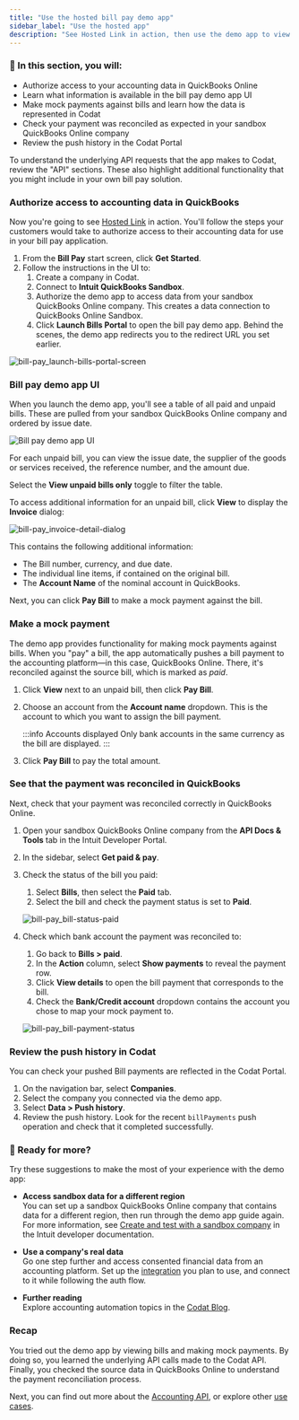 ```yaml
---
title: "Use the hosted bill pay demo app"
sidebar_label: "Use the hosted app"
description: "See Hosted Link in action, then use the demo app to view bills and make mock payments. See how payments are reconciled in QuickBooks to close the loop."
---
```


### 🚀 In this section, you will:

- Authorize access to your accounting data in QuickBooks Online
- Learn what information is available in the bill pay demo app UI
- Make mock payments against bills and learn how the data is represented in Codat
- Check your payment was reconciled as expected in your sandbox QuickBooks Online company
- Review the push history in the Codat Portal

To understand the underlying API requests that the app makes to Codat, review the "API" sections. These also highlight additional functionality that you might include in your own bill pay solution.

### Authorize access to accounting data in QuickBooks

Now you're going to see [Hosted Link](/auth-flow/authorize-hosted-link) in action. You'll follow the steps your customers would take to authorize access to their accounting data for use in your bill pay application.

1. From the **Bill Pay** start screen, click **Get Started**.
2. Follow the instructions in the UI to:
   1. Create a company in Codat.
   2. Connect to **Intuit QuickBooks Sandbox**. 
   3. Authorize the demo app to access data from your sandbox QuickBooks Online company. This creates a data connection to QuickBooks Online Sandbox.
   4. Click **Launch Bills Portal** to open the bill pay demo app. Behind the scenes, the demo app redirects you to the redirect URL you set earlier.

![bill-pay_launch-bills-portal-screen](/img/use-cases/bill-pay/bill-pay_launch-bills-portal-screen.png)

### Bill pay demo app UI

When you launch the demo app, you'll see a table of all paid and unpaid bills. These are pulled from your sandbox QuickBooks Online company and ordered by issue date. 

![Bill pay demo app UI](/img/use-cases/bill-pay/bill-pay_demo-bill-interface.png "The Bill pay demo app UI.")

For each unpaid bill, you can view the issue date, the supplier of the goods or services received, the reference number, and the amount due.

Select the **View unpaid bills only** toggle to filter the table.

To access additional information for an unpaid bill, click **View** to display the **Invoice** dialog:

![bill-pay_invoice-detail-dialog](/img/use-cases/bill-pay/bill-pay_invoice-detail-dialog.png "The Invoice dialog shows additional information about an unpaid bill.")

This contains the following additional information:

- The Bill number, currency, and due date.
- The individual line items, if contained on the original bill.
- The **Account Name** of the nominal account in QuickBooks.

Next, you can click **Pay Bill** to make a mock payment against the bill.

### Make a mock payment

The demo app provides functionality for making mock payments against bills. When you "pay" a bill, the app automatically pushes a bill payment to the accounting platform&mdash;in this case, QuickBooks Online. There, it's reconciled against the source bill, which is marked as *paid*.

1. Click **View** next to an unpaid bill, then click **Pay Bill**.

2. Choose an account from the **Account name** dropdown. This is the account to which you want to assign the bill payment.
   
   :::info Accounts displayed
   Only bank accounts in the same currency as the bill are displayed.
   :::
   
3. Click **Pay Bill** to pay the total amount.

### See that the payment was reconciled in QuickBooks

Next, check that your payment was reconciled correctly in QuickBooks Online.

1. Open your sandbox QuickBooks Online company from the **API Docs & Tools** tab in the Intuit Developer Portal.
2. In the sidebar, select **Get paid & pay**.
3. Check the status of the bill you paid:
   1. Select **Bills**, then select the **Paid** tab.
   2. Select the bill and check the payment status is set to **Paid**.
   
   ![bill-pay_bill-status-paid](/img/use-cases/bill-pay/bill-pay_qbo-sandbox-company-bill-status-of-paid.png "A bill in QBO with a status of PAID.")

4. Check which bank account the payment was reconciled to:
   1. Go back to **Bills > paid**.
   2. In the **Action** column, select **Show payments** to reveal the payment row.
   3. Click **View details** to open the bill payment that corresponds to the bill.
   4. Check the **Bank/Credit account** dropdown contains the account you chose to map your mock payment to. 
   
   ![bill-pay_bill-payment-status](/img/use-cases/bill-pay/bill-pay_bill-payment-mapping-account.png "A bill payment in QBO showing the Checking account in the Bank/Credit account dropdown.")

### Review the push history in Codat

You can check your pushed Bill payments are reflected in the Codat Portal.

1. On the navigation bar, select **Companies**.
2. Select the company you connected via the demo app.
3. Select **Data > Push history**.
4. Review the push history. Look for the recent  `billPayments` push operation and check that it completed successfully.

### 💪 Ready for more?

Try these suggestions to make the most of your experience with the demo app:

- **Access sandbox data for a different region**  
  You can set up a sandbox QuickBooks Online company that contains data for a different region, then run through the demo app guide again. For more information, see [Create and test with a sandbox company](https://developer.intuit.com/app/developer/qbo/docs/develop/sandboxes/manage-your-sandboxes) in the Intuit developer documentation.
  
- **Use a company's real data**  
  Go one step further and access consented financial data from an accounting platform. Set up the [integration](/integrations/accounting/overview) you plan to use, and connect to it while following the auth flow.
  
- **Further reading**  
  Explore accounting automation topics in the [Codat Blog](https://www.codat.io/blog/category/accounting-automation/). 

### Recap

You tried out the demo app by viewing bills and making mock payments. By doing so, you learned the underlying API calls made to the Codat API. Finally, you checked the source data in QuickBooks Online to understand the payment reconciliation process.

Next, you can find out more about the [Accounting API](/accounting-api/overview), or explore other [use cases](/usecases/overview).
